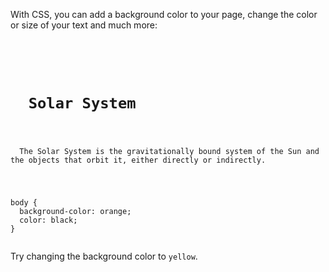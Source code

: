 With CSS, you can add a background color
to your page,
change the color or size of your text
and much more:

<codeblock language="css" type="lesson">
<code>
<panel language="html">
<h1>
  Solar System
</h1>
<p>
  The Solar System is the gravitationally bound system of the Sun and the objects that orbit it, either directly or indirectly.
</p>
</panel>
<panel language="css">
body {
  background-color: orange;
  color: black;
}
</panel>
</code>
</codeblock>

Try changing the background color to `yellow`.
